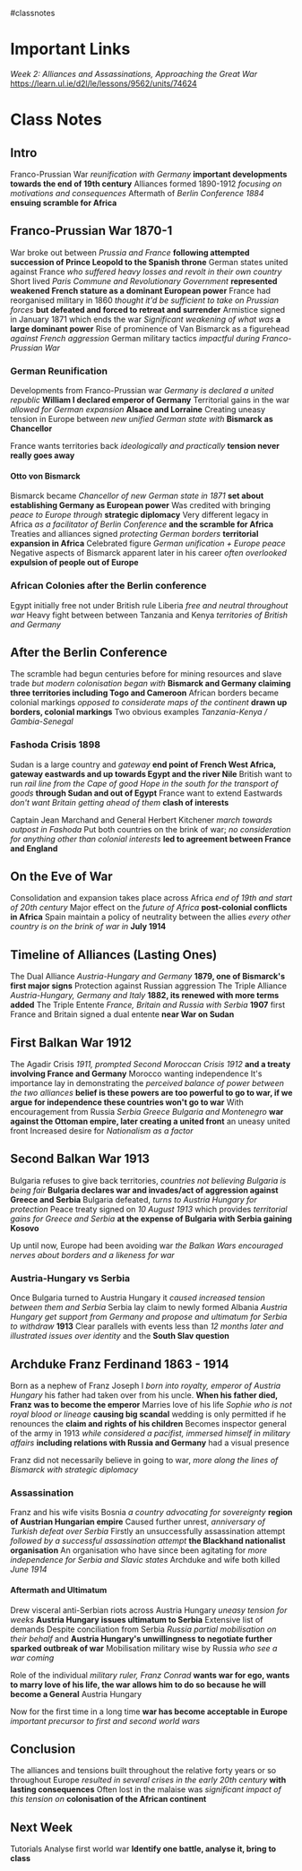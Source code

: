 #classnotes 
# Important Links

*Week 2: Alliances and Assassinations, Approaching the Great War*
https://learn.ul.ie/d2l/le/lessons/9562/units/74624

# Class Notes

## Intro

Franco-Prussian War *reunification with Germany* **important developments towards the end of 19th century**
Alliances formed 1890-1912 *focusing on motivations and consequences*
Aftermath of *Berlin Conference 1884* **ensuing scramble for Africa**

## Franco-Prussian War 1870-1

War broke out between *Prussia and France* **following attempted succession of Prince Leopold to the Spanish throne**
German states united against France *who suffered heavy losses and revolt in their own country*
Short lived *Paris Commune and Revolutionary Government* **represented weakened French stature as a dominant European power**
France had reorganised military in 1860 *thought it'd be sufficient to take on Prussian forces* **but defeated and forced to retreat and surrender**
Armistice signed in January 1871 which ends the war
*Significant weakening of what was* **a large dominant power**
Rise of prominence of Van Bismarck as a figurehead *against French aggression*
German military tactics *impactful during Franco-Prussian War*
### German Reunification

Developments from Franco-Prussian war *Germany is declared a united republic* **William I declared emperor of Germany**
Territorial gains in the war *allowed for German expansion* **Alsace and Lorraine**
Creating uneasy tension in Europe between *new unified German state with* **Bismarck as Chancellor**

France wants territories back *ideologically and practically* **tension never really goes away**

#### Otto von Bismarck

Bismarck became *Chancellor of new German state in 1871* **set about establishing Germany as European power**
Was credited with bringing *peace to Europe through* **strategic diplomacy**
Very different legacy in Africa *as a facilitator of Berlin Conference* **and the scramble for Africa**
Treaties and alliances signed *protecting German borders* **territorial expansion in Africa**
Celebrated figure *German unification + Europe peace*
Negative aspects of Bismarck apparent later in his career *often overlooked* **expulsion of people out of Europe**

### African Colonies after the Berlin conference

Egypt initially free not under British rule
Liberia *free and neutral throughout war*
Heavy fight between between Tanzania and Kenya *territories of British and Germany*

## After the Berlin Conference

The scramble had begun centuries before for mining resources and slave trade *but modern colonisation began with* **Bismarck and Germany claiming three territories including Togo and Cameroon**
African borders became colonial markings *opposed to considerate maps of the continent* **drawn up borders, colonial markings**
Two obvious examples *Tanzania-Kenya / Gambia-Senegal*

### Fashoda Crisis 1898

Sudan is a large country and *gateway* **end point of French West Africa, gateway eastwards and up towards Egypt and the river Nile**
British want to run *rail line from the Cape of good Hope in the south for the transport of goods* **through Sudan and out of Egypt**
France want to extend Eastwards *don't want Britain getting ahead of them* **clash of interests**

Captain Jean Marchand and General Herbert Kitchener *march towards outpost in Fashoda*
Put both countries on the brink of war; *no consideration for anything other than colonial interests* **led to agreement between France and England**

## On the Eve of War

Consolidation and expansion takes place across Africa *end of 19th and start of 20th century*
Major effect on the *future of Africa* **post-colonial conflicts in Africa**
Spain maintain a policy of neutrality between the allies *every other country is on the brink of war in* **July 1914**

## Timeline of Alliances (Lasting Ones)

The Dual Alliance *Austria-Hungary and Germany* **1879, one of Bismarck's first major signs** Protection against Russian aggression
The Triple Alliance *Austria-Hungary, Germany and Italy* **1882, its renewed with more terms added**
The Triple Entente *France, Britain and Russia with Serbia* **1907** first France and Britain signed a dual entente **near War on Sudan** 

## First Balkan War 1912

The Agadir Crisis *1911, prompted Second Moroccan Crisis 1912* **and a treaty involving France and Germany** Morocco wanting independence
It's importance lay in demonstrating the *perceived balance of power between the two alliances* **belief is these powers are too powerful to go to war, if we argue for independence these countries won't go to war** 
With encouragement from Russia *Serbia Greece Bulgaria and Montenegro* **war against the Ottoman empire, later creating a united front** an uneasy united front
Increased desire for *Nationalism as a factor*

## Second Balkan War 1913

Bulgaria refuses to give back territories, *countries not believing Bulgaria is being fair* **Bulgaria declares war and invades/act of aggression against Greece and Serbia**
Bulgaria defeated, *turns to Austria Hungary for protection*
Peace treaty signed on *10 August 1913* which provides *territorial gains for Greece and Serbia* **at the expense of Bulgaria with Serbia gaining Kosovo**

Up until now, Europe had been avoiding war *the Balkan Wars encouraged nerves about borders and a likeness for war*

### Austria-Hungary vs Serbia

Once Bulgaria turned to Austria Hungary it *caused increased tension between them and Serbia*
Serbia lay claim to newly formed Albania *Austria Hungary get support from Germany and propose and ultimatum for Serbia to withdraw* **1913**
Clear parallels with events less than *12 months later and illustrated issues over identity* and the **South Slav question**

## Archduke Franz Ferdinand 1863 - 1914

Born as a nephew of Franz Joseph I *born into royalty, emperor of Austria Hungary* his father had taken over from his uncle. **When his father died, Franz was to become the emperor**
Marries love of his life *Sophie who is not royal blood or lineage* **causing big scandal** wedding is only permitted if he renounces the **claim and rights of his children**
Becomes inspector general of the army in 1913 *while considered a pacifist, immersed himself in military affairs* **including relations with Russia and Germany** had a visual presence

Franz did not necessarily believe in going to war, *more along the lines of Bismarck with strategic diplomacy*

### Assassination

Franz and his wife visits Bosnia *a country advocating for sovereignty* **region of Austrian Hungarian empire**
Caused further unrest, *anniversary of Turkish defeat over Serbia* 
Firstly an unsuccessfully assassination attempt *followed by a successful assassination attempt* **the Blackhand nationalist organisation** 
An organisation who have since been agitating for *more independence for Serbia and Slavic states*
Archduke and wife both killed *June 1914*

#### Aftermath and Ultimatum

Drew visceral anti-Serbian riots across Austria Hungary *uneasy tension for weeks* **Austria Hungary issues ultimatum to Serbia** Extensive list of demands
Despite conciliation from Serbia *Russia partial mobilisation on their behalf* and **Austria Hungary's unwillingness to negotiate further sparked outbreak of war**
Mobilisation military wise by Russia *who see a war coming*

Role of the individual *military ruler, Franz Conrad* **wants war for ego, wants to marry love of his life, the war allows him to do so because he will become a General** Austria Hungary

Now for the first time in a long time **war has become acceptable in Europe** *important precursor to first and second world wars*

## Conclusion

The alliances and tensions built throughout the relative forty years or so throughout Europe *resulted in several crises in the early 20th century* **with lasting consequences**
Often lost in the malaise was *significant impact of this tension on* **colonisation of the African continent**

## Next Week

Tutorials
Analyse first world war
**Identify one battle, analyse it, bring to class**

